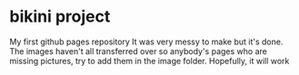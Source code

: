 # bikini project
My first github pages repository
It was very messy to make but it's done. The images haven't all transferred over so anybody's pages who are missing pictures, try to add them in the image folder. Hopefully, it will work
